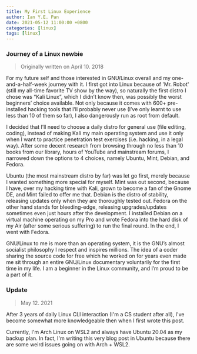 ```yaml
---
title: My First Linux Experience
author: Ian Y.E. Pan
date: 2021-05-12 11:00:00 +0800
categories: [linux]
tags: [linux]
---
```



### Journey of a Linux newbie

> Originally written on April 10. 2018

For my future self and those interested in GNU/Linux overall and my
one-and-a-half-week journey with it.  I first got into Linux because
of 'Mr. Robot' (still my all-time favorite TV show by the way), so
naturally the first distro I chose was “Kali Linux”, which I didn’t
know then, was possibly the worst beginners’ choice available. Not
only because it comes with 600+ pre-installed hacking tools that I’ll
probably never use (I’ve only learnt to use less than 10 of them so
far), I also dangerously run as root from default.

I decided that I’ll need to choose a daily distro for general use
(file editing, coding), instead of making Kali my main operating
system and use it only when I want to practice penetration test
exercises (i.e. hacking, in a legal way).  After some decent research
from browsing through no less than 10 books from our library, hours of
YouTube and mainstream forums, I narrowed down the options to 4
choices, namely Ubuntu, Mint, Debian, and Fedora.

Ubuntu (the most mainstream distro by far) was let go first, merely
because I wanted something more special for myself. Mint was out
second, because I have, over my hacking time with Kali, grown to
become a fan of the Gnome DE, and Mint failed to offer me that.
Debian is the distro of stability, releasing updates only when they
are thoroughly tested out. Fedora on the other hand stands for
bleeding-edge, releasing upgrades/updates sometimes even just hours
after the development. I installed Debian on a virtual machine
operating on my Pro and wrote Fedora into the hard disk of my Air
(after some serious suffering) to run the final round. In the end, I
went with Fedora.

GNU/Linux to me is more than an operating system, it is the GNU’s
almost socialist philosophy I respect and inspires millions. The idea
of a coder sharing the source code for free which he worked on for
years even made me sit through an entire GNU/Linux documentary
voluntarily for the first time in my life. I am a beginner in the
Linux community, and I’m proud to be a part of it.


### Update

> May 12. 2021

After 3 years of daily Linux CLI interaction (I'm a CS student after
all), I've become somewhat more knowledgeable then when I first wrote
this post.

Currently, I'm Arch Linux on WSL2 and always have Ubuntu 20.04 as my
backup plan. In fact, I'm writing this very blog post in Ubuntu
because there are some weird issues going on with Arch + WSL2.
